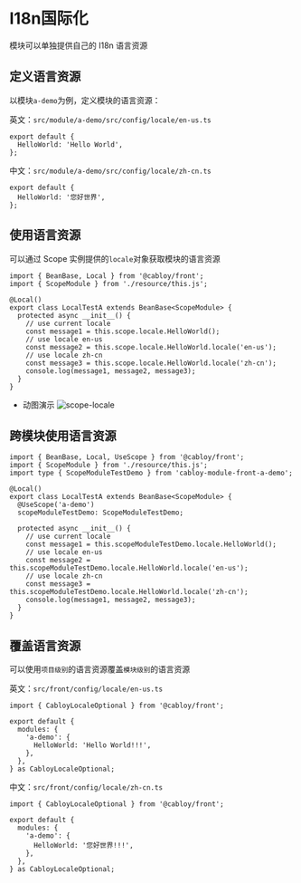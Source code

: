 # I18n国际化

模块可以单独提供自己的 I18n 语言资源

## 定义语言资源

以模块`a-demo`为例，定义模块的语言资源：

英文：`src/module/a-demo/src/config/locale/en-us.ts`

```typescript{2}
export default {
  HelloWorld: 'Hello World',
};
```

中文：`src/module/a-demo/src/config/locale/zh-cn.ts`

```typescript{2}
export default {
  HelloWorld: '您好世界',
};
```

## 使用语言资源

可以通过 Scope 实例提供的`locale`对象获取模块的语言资源

```typescript{7-13}
import { BeanBase, Local } from '@cabloy/front';
import { ScopeModule } from './resource/this.js';

@Local()
export class LocalTestA extends BeanBase<ScopeModule> {
  protected async __init__() {
    // use current locale
    const message1 = this.scope.locale.HelloWorld();
    // use locale en-us
    const message2 = this.scope.locale.HelloWorld.locale('en-us');
    // use locale zh-cn
    const message3 = this.scope.locale.HelloWorld.locale('zh-cn');
    console.log(message1, message2, message3);
  }
}
```

- 动图演示
  ![scope-locale](https://cabloy-1258265067.cos.ap-shanghai.myqcloud.com/image/scope-locale.gif)

## 跨模块使用语言资源

```typescript{3,7-8,11-17}
import { BeanBase, Local, UseScope } from '@cabloy/front';
import { ScopeModule } from './resource/this.js';
import type { ScopeModuleTestDemo } from 'cabloy-module-front-a-demo';

@Local()
export class LocalTestA extends BeanBase<ScopeModule> {
  @UseScope('a-demo')
  scopeModuleTestDemo: ScopeModuleTestDemo;

  protected async __init__() {
    // use current locale
    const message1 = this.scopeModuleTestDemo.locale.HelloWorld();
    // use locale en-us
    const message2 = this.scopeModuleTestDemo.locale.HelloWorld.locale('en-us');
    // use locale zh-cn
    const message3 = this.scopeModuleTestDemo.locale.HelloWorld.locale('zh-cn');
    console.log(message1, message2, message3);
  }
}
```

## 覆盖语言资源

可以使用`项目级别`的语言资源覆盖`模块级别`的语言资源

英文：`src/front/config/locale/en-us.ts`

```typescript{5-7}
import { CabloyLocaleOptional } from '@cabloy/front';

export default {
  modules: {
    'a-demo': {
      HelloWorld: 'Hello World!!!',
    },
  },
} as CabloyLocaleOptional;
```

中文：`src/front/config/locale/zh-cn.ts`

```typescript{5-7}
import { CabloyLocaleOptional } from '@cabloy/front';

export default {
  modules: {
    'a-demo': {
      HelloWorld: '您好世界!!!',
    },
  },
} as CabloyLocaleOptional;
```
